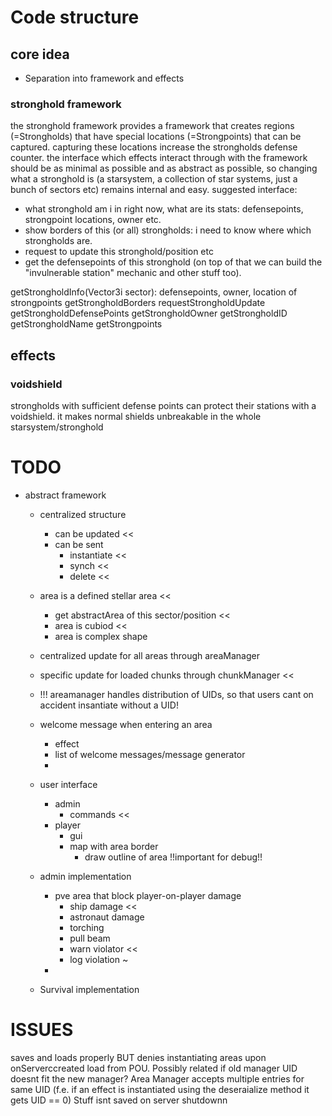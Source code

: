 # Code structure
## core idea
- Separation into framework and effects
### stronghold framework
the stronghold framework provides a framework that creates regions (=Strongholds) that have special locations (=Strongpoints) that can be captured.
capturing these locations increase the strongholds defense counter.
the interface which effects interact through with the framework should be as minimal as possible and as abstract as possible, so changing what a stronghold is (a starsystem, a collection of star systems, just a bunch of sectors etc) remains internal and easy.
suggested interface:
- what stronghold am i in right now, what are its stats: defensepoints, strongpoint locations, owner etc.
- show borders of this (or all) strongholds: i need to know where which strongholds are.
- request to update this stronghold/position etc
- get the defensepoints of this stronghold (on top of that we can build the "invulnerable station" mechanic and other stuff too).

getStrongholdInfo(Vector3i sector): defensepoints, owner, location of strongpoints
getStrongholdBorders
requestStrongholdUpdate
getStrongholdDefensePoints
getStrongholdOwner
getStrongholdID
getStrongholdName
getStrongpoints

## effects
### voidshield
strongholds with sufficient defense points can protect their stations with a voidshield. it makes normal shields unbreakable in the whole starsystem/stronghold


# TODO
- abstract framework
  - centralized structure
    - can be updated <<
    - can be sent
      - instantiate <<
      - synch <<
      - delete <<
  - area is a defined stellar area <<
    - get abstractArea of this sector/position <<
    - area is cubiod <<
    - area is complex shape
  - centralized update for all areas through areaManager
  - specific update for loaded chunks through chunkManager <<
  
  - !!! areamanager handles distribution of UIDs, so that users cant on accident insantiate without a UID!

  - welcome message when entering an area
    - effect 
    - list of welcome messages/message generator
    - 
    
  - user interface
    - admin 
        - commands <<
    - player
        - gui 
        - map with area border
            - draw outline of area !!important for debug!!
  - admin implementation
    - pve area that block player-on-player damage
        - ship damage <<
        - astronaut damage
        - torching
        - pull beam
        - warn violator <<
        - log violation ~
    - 
  - Survival implementation
  

# ISSUES
saves and loads properly BUT denies instantiating areas upon onServerccreated load from POU.
Possibly related if old manager UID doesnt fit the new manager?
Area Manager accepts multiple entries for same UID (f.e. if an effect is instantiated using the deseraialize method it gets UID  == 0)
Stuff isnt saved on server shutdownn
